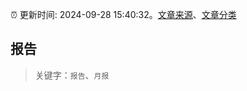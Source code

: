 :alarm_clock: 更新时间: 2024-09-28 15:40:32。[文章来源](/README.md)、[文章分类](/TAGS.md)

## 报告


> 关键字：`报告`、`月报`



